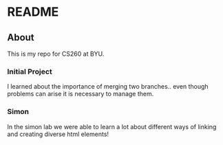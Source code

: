 # README
## About
This is my repo for CS260 at BYU.

### Initial Project
I learned about the importance of merging two branches.. even though problems can arise it is necessary to manage them.

### Simon
In the simon lab we were able to learn a lot about different ways of linking and creating diverse html elements!
